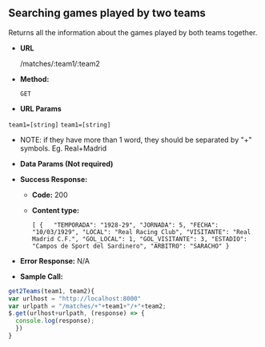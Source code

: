 
**Searching games played by two teams**
----
Returns all the information about the games played by both teams together.

* **URL**

  /matches/:team1/:team2

* **Method:**

  `GET`

*  **URL Params**

  `team1=[string]`
  `team1=[string]`

  * NOTE: if they have more than 1 word, they should be separated by "+" symbols. Eg. Real+Madrid

* **Data Params (Not required)**

* **Success Response:**

  * **Code:** 200 <br />
  * **Content type:**

    `[
    {   "TEMPORADA": "1928-29",
        "JORNADA": 5,
        "FECHA": "10/03/1929",
        "LOCAL": "Real Racing Club",
        "VISITANTE": "Real Madrid C.F.",
        "GOL_LOCAL": 1,
        "GOL_VISITANTE": 3,
        "ESTADIO": "Campos de Sport del Sardinero",
        "ARBITRO": "SARACHO"
    }`

* **Error Response:** N/A


* **Sample Call:**

```javascript
get2Teams(team1, team2){
var urlhost = "http://localhost:8000"
var urlpath = "/matches/+"+team1+"/+"+team2;
$.get(urlhost+urlpath, (response) => {
  console.log(response);
  })
}
```
